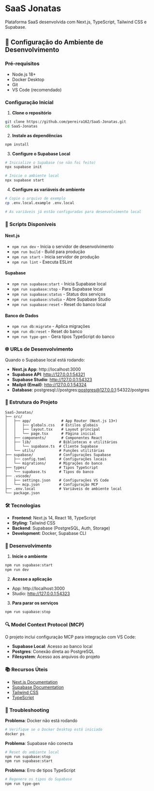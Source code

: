 # SaaS Jonatas

Plataforma SaaS desenvolvida com Next.js, TypeScript, Tailwind CSS e Supabase.

## 🚀 Configuração do Ambiente de Desenvolvimento

### Pré-requisitos

- Node.js 18+ 
- Docker Desktop
- Git
- VS Code (recomendado)

### Configuração Inicial

1. **Clone o repositório**
```bash
git clone https://github.com/pereira162/SaaS-Jonatas.git
cd SaaS-Jonatas
```

2. **Instale as dependências**
```bash
npm install
```

3. **Configure o Supabase Local**
```bash
# Inicialize o Supabase (se não foi feito)
npx supabase init

# Inicie o ambiente local
npx supabase start
```

4. **Configure as variáveis de ambiente**
```bash
# Copie o arquivo de exemplo
cp .env.local.example .env.local

# As variáveis já estão configuradas para desenvolvimento local
```

### 🔧 Scripts Disponíveis

#### Next.js
- `npm run dev` - Inicia o servidor de desenvolvimento
- `npm run build` - Build para produção
- `npm run start` - Inicia servidor de produção
- `npm run lint` - Executa ESLint

#### Supabase
- `npm run supabase:start` - Inicia Supabase local
- `npm run supabase:stop` - Para Supabase local
- `npm run supabase:status` - Status dos serviços
- `npm run supabase:studio` - Abre Supabase Studio
- `npm run supabase:reset` - Reset do banco local

#### Banco de Dados
- `npm run db:migrate` - Aplica migrações
- `npm run db:reset` - Reset do banco
- `npm run type-gen` - Gera tipos TypeScript do banco

### 🌐 URLs de Desenvolvimento

Quando o Supabase local está rodando:

- **Next.js App**: http://localhost:3000
- **Supabase API**: http://127.0.0.1:54321
- **Supabase Studio**: http://127.0.0.1:54323
- **Mailpit (Email)**: http://127.0.0.1:54324
- **Database**: postgresql://postgres:postgres@127.0.0.1:54322/postgres

### 📁 Estrutura do Projeto

```
SaaS-Jonatas/
├── src/
│   ├── app/              # App Router (Next.js 13+)
│   │   ├── globals.css   # Estilos globais
│   │   ├── layout.tsx    # Layout principal
│   │   └── page.tsx      # Página inicial
│   ├── components/       # Componentes React
│   ├── lib/             # Bibliotecas e utilitários
│   │   └── supabase.ts  # Cliente Supabase
│   └── utils/           # Funções utilitárias
├── supabase/            # Configurações Supabase
│   ├── config.toml      # Configurações locais
│   └── migrations/      # Migrações do banco
├── types/               # Tipos TypeScript
│   └── supabase.ts      # Tipos do banco
├── .vscode/
│   ├── settings.json    # Configurações VS Code
│   └── mcp.json         # Configuração MCP
├── .env.local           # Variáveis de ambiente local
└── package.json
```

### 🛠️ Tecnologias

- **Frontend**: Next.js 14, React 18, TypeScript
- **Styling**: Tailwind CSS
- **Backend**: Supabase (PostgreSQL, Auth, Storage)
- **Development**: Docker, Supabase CLI

### 📝 Desenvolvimento

1. **Inicie o ambiente**
```bash
npm run supabase:start
npm run dev
```

2. **Acesse a aplicação**
- App: http://localhost:3000
- Studio: http://127.0.0.1:54323

3. **Para parar os serviços**
```bash
npm run supabase:stop
```

### 🔍 Model Context Protocol (MCP)

O projeto inclui configuração MCP para integração com VS Code:

- **Supabase Local**: Acesso ao banco local
- **Postgres**: Conexão direta ao PostgreSQL
- **Filesystem**: Acesso aos arquivos do projeto

### 📚 Recursos Úteis

- [Next.js Documentation](https://nextjs.org/docs)
- [Supabase Documentation](https://supabase.com/docs)
- [Tailwind CSS](https://tailwindcss.com/docs)
- [TypeScript](https://www.typescriptlang.org/docs/)

### 🐛 Troubleshooting

**Problema**: Docker não está rodando
```bash
# Verifique se o Docker Desktop está iniciado
docker ps
```

**Problema**: Supabase não conecta
```bash
# Reset do ambiente local
npm run supabase:stop
npm run supabase:start
```

**Problema**: Erro de tipos TypeScript
```bash
# Regenere os tipos do Supabase
npm run type-gen
```